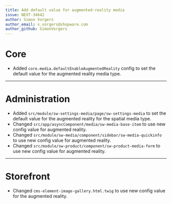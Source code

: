 ```yaml
---
title: Add default value for augmented-reality media
issue: NEXT-34642
author: Simon Vorgers
author_email: s.vorgers@shopware.com
author_github: SimonVorgers
---
```

# Core
* Added `core.media.defaultEnableAugmentedReality` config to set the default value for the augmented reality media type.
___
# Administration
* Added `src/module/sw-settings-media/page/sw-settings-media` to set the default value for the augmented reality for the spatial media type.
* Changed `src/app/asyncComponent/media/sw-media-base-item` to use new config value for augmented reality.
* Changed `src/module/sw-media/component/sidebar/sw-media-quickinfo` to use new config value for augmented reality.
* Changed `src/module/sw-product/component/sw-product-media-form` to use new config value for augmented reality.
___
# Storefront
* Changed `cms-element-image-gallery.html.twig` to use new config value for the augmented reality.

